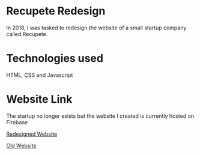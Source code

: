 # Recupete Redesign
In 2018, I was tasked to redesign the website of a small startup company called Recupete.

# Technologies used
HTML, CSS and Javascript

# Website Link
The startup no longer exists but the website I created is currently hosted on Firebase

[Redesigned Website](https://recupete-redesign.web.app)

[Old Website](https://recupete-old.web.app)
